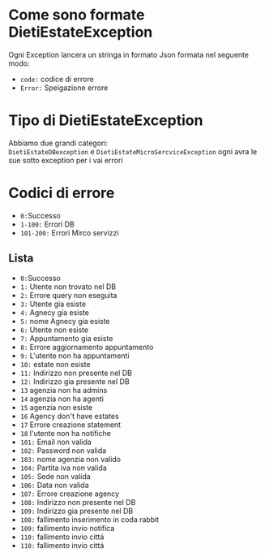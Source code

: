 # Come sono formate DietiEstateException <br>
Ogni Exception lancera un stringa in formato Json formata nel seguente modo:<br>
- `code:` codice di errore<br>
- `Error:` Speigazione errore <br>

# Tipo di DietiEstateException <br>
Abbiamo due grandi categori: <br>
`DietiEstateDBexception` e `DietiEstateMicroSercviceException` ogni avra le sue sotto exception per i vai errori

# Codici di errore <br>
- `0:`Successo <br>
- `1-100:` Errori DB <br>
- `101-200:` Errori Mirco servizzi

## Lista

- `0:`Successo <br>
- `1:` Utente non trovato nel DB <br>
- `2:` Errore query non eseguita <br>
- `3:` Utente gia esiste <br>
- `4:` Agnecy gia esiste <br>
- `5:` nome Agnecy gia esiste <br>
- `6:` Utente non esiste <br>
- `7:` Appuntamento gia esiste <br>
- `8:` Errore aggiornamento appuntamento <br>
- `9:` L'utente non ha appuntamenti <br>
- `10:` estate non esiste <br>
- `11:` Indirizzo non presente nel DB <br>
- `12:` Indirizzo gia presente nel DB <br>
- `13` agenzia non ha admins <br>
- `14` agenzia non ha agenti <br>
- `15` agenzia non esiste <br>
- `16` Agency don't have estates <br>
- `17` Errore creazione statement
- `18` l'utente non ha notifiche <br>
- `101:` Email non valida <br>
- `102:` Password non valida <br>
- `103:` nome agenzia non valido <br>
- `104:` Partita iva non valida <br>
- `105:` Sede non valida <br>
- `106:` Data non valida <br>
- `107:` Errore creazione agency <br>
- `108:` Indirizzo non presente nel DB <br>
- `109:` Indirizzo gia presente nel DB <br>
- `108:` fallimento inserimento in coda rabbit <br>
- `109:` fallimento invio notifica
- `110:` fallimento invio cittá
- `110:` fallimento invio cittá


